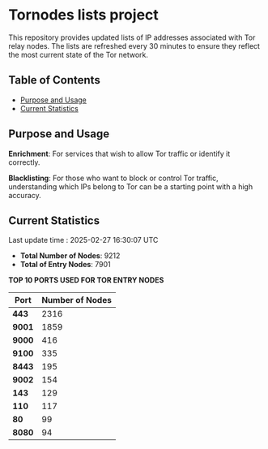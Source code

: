 # Tornodes lists project

This repository provides updated lists of IP addresses associated with Tor relay nodes. The lists are refreshed every 30 minutes to ensure they reflect the most current state of the Tor network.

## Table of Contents

- [Purpose and Usage](#purpose-and-usage)
- [Current Statistics](#current-statistics)


## Purpose and Usage

**Enrichment**: For services that wish to allow Tor traffic or identify it correctly.

**Blacklisting**: For those who want to block or control Tor traffic, understanding which IPs belong to Tor can be a starting point with a high accuracy.

## Current Statistics

Last update time : 2025-02-27 16:30:07 UTC

- **Total Number of Nodes**: 9212
- **Total of Entry Nodes**: 7901

**TOP 10 PORTS USED FOR TOR ENTRY NODES**

| **Port** | **Number of Nodes** |
|------|-----------------|
| **443**   | 2316  |
| **9001**   | 1859  |
| **9000**   | 416  |
| **9100**   | 335  |
| **8443**   | 195  |
| **9002**   | 154  |
| **143**   | 129  |
| **110**   | 117  |
| **80**   | 99  |
| **8080**   | 94  |

